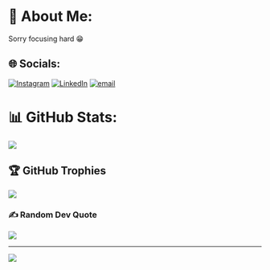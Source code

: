 # 💫 About Me:
Sorry focusing hard 😁


## 🌐 Socials:
[![Instagram](https://img.shields.io/badge/Instagram-%23E4405F.svg?logo=Instagram&logoColor=white)](https://instagram.com/__.allen__._) [![LinkedIn](https://img.shields.io/badge/LinkedIn-%230077B5.svg?logo=linkedin&logoColor=white)](https://linkedin.com/in/allenbobby) [![email](https://img.shields.io/badge/Email-D14836?logo=gmail&logoColor=white)](mailto:allenbobby2003@gmail.com) 
# 📊 GitHub Stats:
![](https://nirzak-streak-stats.vercel.app/?user=melo-maniac-29&theme=catppuccin_latte&hide_border=false)<br/>

## 🏆 GitHub Trophies
![](https://github-profile-trophy.vercel.app/?username=melo-maniac-29&theme=radical&no-frame=true&no-bg=false&margin-w=4)

### ✍️ Random Dev Quote
![](https://quotes-github-readme.vercel.app/api?type=horizontal&theme=gruvbox)

---
[![](https://visitcount.itsvg.in/api?id=melo-maniac-29&icon=2&color=13)](https://visitcount.itsvg.in)

<!-- Proudly created with GPRM ( https://gprm.itsvg.in ) -->

